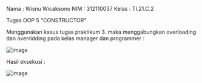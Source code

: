 Nama  : Wisnu Wicaksono
NIM   : 312110037
Kelas : TI.21.C.2

Tugas OOP 5 "CONSTRUCTOR"

Menggunakan kasus tugas praktikum 3. maka menggabungkan overloading dan overridding pada kelas manager dan programmer :

![image](https://user-images.githubusercontent.com/92707545/205113553-e2c5172c-f641-45b5-a39a-5af07051c060.png)

Hasil eksekusi :

![image](https://user-images.githubusercontent.com/92707545/205113833-a95a2d24-0805-4cec-9981-f0092e899d93.png)
